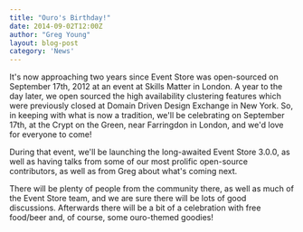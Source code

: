 ```yaml
---
title: "Ouro's Birthday!"
date: 2014-09-02T12:00Z
author: "Greg Young"
layout: blog-post
category: 'News'
---
```


<p class="lead">It's now approaching two years since Event Store was open-sourced on September
17th, 2012 at an event at Skills Matter in London. A year to the day later, we
open sourced the high availability clustering features which were previously
closed at Domain Driven Design Exchange in New York. So, in keeping with what
is now a tradition, we'll be celebrating on September 17th, at the Crypt on the
Green, near Farringdon in London, and we'd love for everyone to come!</p>

During that event, we'll be launching the long-awaited Event Store 3.0.0, as
well as having talks from some of our most prolific open-source contributors,
as well as from Greg about what's coming next.

There will be plenty of people from the community there, as well as much of the
Event Store team, and we are sure there will be lots of good discussions.
Afterwards there will be a bit of a celebration with free food/beer and, of
course, some ouro-themed goodies!
